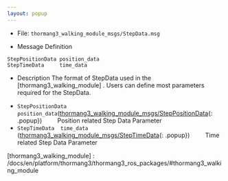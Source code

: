 ```yaml
---
layout: popup
---
```


- File: `thormang3_walking_module_msgs/StepData.msg`

- Message Definition
 ```
 StepPositionData position_data
 StepTimeData     time_data
 ```

- Description
The format of StepData used in the [thormang3_walking_module] .
Users can define most parameters required for the StepData.
&emsp;

* `StepPositionData position_data`([thormang3_walking_module_msgs/StepPositionData]{: .popup})
&emsp;&emsp; Position related Step Data Parameter
* `StepTimeData  time_data` ([thormang3_walking_module_msgs/StepTimeData]{: .popup})
&emsp;&emsp; Time related Step Data Parameter

[thormang3_walking_module_msgs/StepPositionData]: /docs/en/popup/StepPositionData.msg/
[thormang3_walking_module_msgs/StepTimeData]: /docs/en/popup/StepPositionData/
[thormang3_walking_module] : /docs/en/platform/thormang3/thormang3_ros_packages/#thormang3_walking_module
